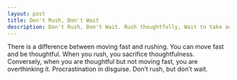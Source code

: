 ```yaml
---
layout: post
title: Don't Rush, Don't Wait
description: Don't Rush, Don't Wait. Rush thoughtfully, Wait to take action.  
---
```


There is a difference between moving fast and rushing. You can move fast and be thoughtful. When you rush, you sacrifice thoughtfulness.
Conversely, when you are thoughtful but not moving fast, you are overthinking it. Procrastination in disguise.
Don’t rush, but don’t wait.

